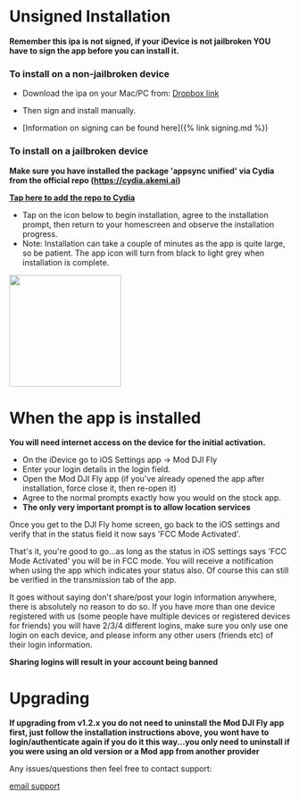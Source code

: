 # Unsigned Installation

**Remember this ipa is not signed, if your iDevice is not jailbroken YOU have to sign the app before you can install it.**

### To install on a non-jailbroken device

* Download the ipa on your Mac/PC from: [Dropbox link](https://www.dropbox.com/s/uqeau82xmsz7mme/Mod_DJI_Fly_v1.4.0_unsig.ipa?dl=1)

* Then sign and install manually.
* [Information on signing can be found here]({% link signing.md %})

### To install on a jailbroken device

**Make sure you have installed the package 'appsync unified' via Cydia from the official repo (https://cydia.akemi.ai)**

**[Tap here to add the repo to Cydia](cydia://url/https://cydia.saurik.com/api/share#?source=https://cydia.akemi.ai/)**

* Tap on the icon below to begin installation, agree to the installation prompt, then return to your homescreen and observe the installation progress.
* Note: Installation can take a couple of minutes as the app is quite large, so be patient. The app icon will turn from black to light grey when installation is complete.

<a href="itms-services://?action=download-manifest&amp;url=https://dl.dropboxusercontent.com/s/44yr0mizt4vhcgx/v1.4.0.plist"><img src="https://www3.djicdn.com/cms_uploads/download/app/icon/6/4bc58407c5cae24285672f8343882b39.png" height="200" class="center"></a>


# When the app is installed

**You will need internet access on the device for the initial activation.**

* On the iDevice go to iOS Settings app -> Mod DJI Fly
* Enter your login details in the login field.
* Open the Mod DJI Fly app (if you've already opened the app after installation, force close it, then re-open it)
* Agree to the normal prompts exactly how you would on the stock app.
* **The only very important prompt is to allow location services**

Once you get to the DJI Fly home screen, go back to the iOS settings and verify that in the status field it now says 'FCC Mode Activated'.

That's it, you're good to go...as long as the status in iOS settings says 'FCC Mode Activated' you will be in FCC mode. You will receive a notification when using the app which indicates your status also. Of course this can still be verified in the transmission tab of the app.

It goes without saying don't share/post your login information anywhere, there is absolutely no reason to do so.
If you have more than one device registered with us (some people have multiple devices or registered devices for friends) you will have 2/3/4 different logins, make sure you only use one login on each device, and please inform any other users (friends etc) of their login information.

**Sharing logins will result in your account being banned**

# Upgrading

**If upgrading from v1.2.x you do not need to uninstall the Mod DJI Fly app first, just follow the installation instructions above, you wont have to login/authenticate again if you do it this way...you only need to uninstall if you were using an old version or a Mod app from another provider**




Any issues/questions then feel free to contact support:

<a href="{{ site.data.social-media.email.href }}{{ site.data.social-media.email.id }}" class="btn">email support</a>

